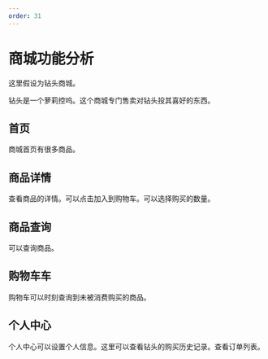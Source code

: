 ```yaml
---
order: 31
---
```


# 商城功能分析

这里假设为钻头商城。

钻头是一个萝莉控呜。这个商城专门售卖对钻头投其喜好的东西。

## 首页

商城首页有很多商品。

## 商品详情

查看商品的详情。可以点击加入到购物车。可以选择购买的数量。

## 商品查询

可以查询商品。

## 购物车车

购物车可以时刻查询到未被消费购买的商品。

## 个人中心

个人中心可以设置个人信息。这里可以查看钻头的购买历史记录。查看订单列表。
